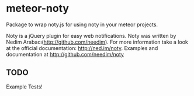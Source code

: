 meteor-noty
===========

Package to wrap noty.js for using noty in your meteor projects.

Noty is a jQuery plugin for easy web notifications. Noty was written by
Nedim Arabacı(<http://github.com/needim>). For more information
 take a look at the official documentation: <http://ned.im/noty>.
Examples and documentation at <http://github.com/needim/noty>

## TODO

Example
Tests!
